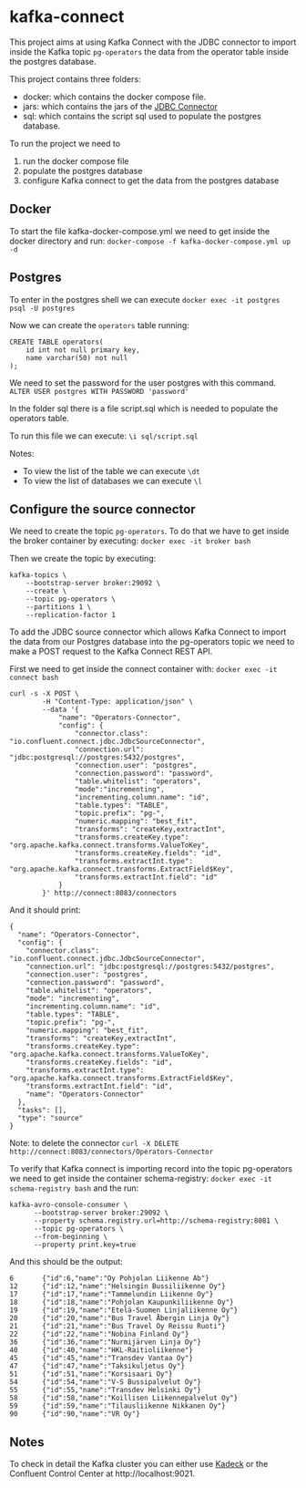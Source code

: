 # kafka-connect
This project aims at using Kafka Connect with the JDBC connector to import inside the Kafka topic `pg-operators` the data
from the operator table inside the postgres database.

This project contains three folders:
- docker: which contains the docker compose file.
- jars: which contains the jars of the [JDBC Connector](https://www.confluent.io/hub/confluentinc/kafka-connect-jdbc/)
- sql: which contains the script sql used to populate the postgres database.

To run the project we need to
1. run the docker compose file
2. populate the postgres database
3. configure Kafka connect to get the data from the postgres database

## Docker
To start the file kafka-docker-compose.yml we need to get inside the docker directory and run: `docker-compose -f kafka-docker-compose.yml up -d`

## Postgres
To enter in the postgres shell we can execute `docker exec -it postgres psql -U postgres`

Now we can create the `operators` table running:

```
CREATE TABLE operators(
    id int not null primary key,
    name varchar(50) not null
);
```

We need to set the password for the user postgres with this command. `ALTER USER postgres WITH PASSWORD 'password'`

In the folder sql there is a file script.sql which is needed to populate the operators table. 

To run this file we can execute: `\i sql/script.sql`

Notes:
- To view the list of the table we can execute `\dt`
- To view the list of databases we can execute `\l`

## Configure the source connector

We need to create the topic `pg-operators`. To do that we have to get inside the broker container by executing:
`docker exec -it broker bash`

Then we create the topic by executing:
```
kafka-topics \
    --bootstrap-server broker:29092 \
    --create \
    --topic pg-operators \
    --partitions 1 \
    --replication-factor 1
```

To add the JDBC source connector which allows Kafka Connect to import the data from our Postgres database into the pg-operators topic
we need to make a POST request to the Kafka Connect REST API.

First we need to get inside the connect container with: `docker exec -it connect bash`

```
curl -s -X POST \
        -H "Content-Type: application/json" \
        --data '{
            "name": "Operators-Connector",
            "config": {
                "connector.class": "io.confluent.connect.jdbc.JdbcSourceConnector",
                "connection.url": "jdbc:postgresql://postgres:5432/postgres",
                "connection.user": "postgres",
                "connection.password": "password",
                "table.whitelist": "operators",
                "mode":"incrementing",
                "incrementing.column.name": "id",
                "table.types": "TABLE",
                "topic.prefix": "pg-",
                "numeric.mapping": "best_fit",
                "transforms": "createKey,extractInt",
                "transforms.createKey.type": "org.apache.kafka.connect.transforms.ValueToKey",
                "transforms.createKey.fields": "id",
                "transforms.extractInt.type": "org.apache.kafka.connect.transforms.ExtractField$Key",
                "transforms.extractInt.field": "id"
            }
        }' http://connect:8083/connectors
```

And it should print:
```
{
  "name": "Operators-Connector",
  "config": {
    "connector.class": "io.confluent.connect.jdbc.JdbcSourceConnector",
    "connection.url": "jdbc:postgresql://postgres:5432/postgres",
    "connection.user": "postgres",
    "connection.password": "password",
    "table.whitelist": "operators",
    "mode": "incrementing",
    "incrementing.column.name": "id",
    "table.types": "TABLE",
    "topic.prefix": "pg-",
    "numeric.mapping": "best_fit",
    "transforms": "createKey,extractInt",
    "transforms.createKey.type": "org.apache.kafka.connect.transforms.ValueToKey",
    "transforms.createKey.fields": "id",
    "transforms.extractInt.type": "org.apache.kafka.connect.transforms.ExtractField$Key",
    "transforms.extractInt.field": "id",
    "name": "Operators-Connector"
  },
  "tasks": [],
  "type": "source"
}
```

Note: to delete the connector `curl -X DELETE http://connect:8083/connectors/Operators-Connector`

To verify that Kafka connect is importing record into the topic pg-operators we need to get inside the container schema-registry:
`docker exec -it schema-registry bash` and the run:

```
kafka-avro-console-consumer \
      --bootstrap-server broker:29092 \
      --property schema.registry.url=http://schema-registry:8081 \
      --topic pg-operators \
      --from-beginning \
      --property print.key=true
```

And this should be the output:

```
6       {"id":6,"name":"Oy Pohjolan Liikenne Ab"}
12      {"id":12,"name":"Helsingin Bussiliikenne Oy"}
17      {"id":17,"name":"Tammelundin Liikenne Oy"}
18      {"id":18,"name":"Pohjolan Kaupunkiliikenne Oy"}
19      {"id":19,"name":"Etelä-Suomen Linjaliikenne Oy"}
20      {"id":20,"name":"Bus Travel Åbergin Linja Oy"}
21      {"id":21,"name":"Bus Travel Oy Reissu Ruoti"}
22      {"id":22,"name":"Nobina Finland Oy"}
36      {"id":36,"name":"Nurmijärven Linja Oy"}
40      {"id":40,"name":"HKL-Raitioliikenne"}
45      {"id":45,"name":"Transdev Vantaa Oy"}
47      {"id":47,"name":"Taksikuljetus Oy"}
51      {"id":51,"name":"Korsisaari Oy"}
54      {"id":54,"name":"V-S Bussipalvelut Oy"}
55      {"id":55,"name":"Transdev Helsinki Oy"}
58      {"id":58,"name":"Koillisen Liikennepalvelut Oy"}
59      {"id":59,"name":"Tilausliikenne Nikkanen Oy"}
90      {"id":90,"name":"VR Oy"}
```

## Notes
To check in detail the Kafka cluster you can either use [Kadeck](https://www.kadeck.com/) or the Confluent Control Center at http://localhost:9021.